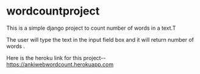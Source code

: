 # wordcountproject
This is a simple django project to count number of words in a text.T

The user will type the text in the input field box and it will return number of words .

Here is the heroku link for this project--https://ankiwebwordcount.herokuapp.com


